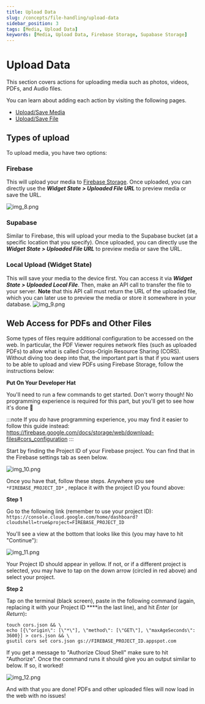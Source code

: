 ```yaml
---
title: Upload Data
slug: /concepts/file-handling/upload-data
sidebar_position: 3
tags: [Media, Upload Data]
keywords: [Media, Upload Data, Firebase Storage, Supabase Storage]
---
```



# Upload Data

This section covers actions for uploading media such as photos, videos, PDFs, and Audio files.

You can learn about adding each action by visiting the following pages.

- [Upload/Save Media](upload-save-media.md)
- [Upload/Save File](upload-save-file.md)

## Types of upload

To upload media, you have two options:

### Firebase

This will upload your media to [Firebase Storage](https://firebase.google.com/docs/storage). Once uploaded, you can directly use the ***Widget State > Uploaded File URL*** to preview media or save the URL.

![img_8.png](imgs/img_8.png)

### Supabase

Similar to Firebase, this will upload your media to the Supabase bucket (at a specific location that you specify). Once uploaded, you can directly use the ***Widget State > Uploaded File URL*** to preview media or save the URL.

### Local Upload (Widget State)

This will save your media to the device first. You can access it via ***Widget State > Uploaded Local File***. Then, make an API call to transfer the file to your server. **Note** that this API call must return the URL of the uploaded file, which you can later use to preview the media or store it somewhere in your database.
![img_9.png](imgs/img_9.png)

## Web Access for PDFs and Other Files

Some types of files require additional configuration to be accessed on the web. In particular, the PDF Viewer requires network files (such as uploaded PDFs) to allow what is called Cross-Origin Resource Sharing (CORS). Without diving too deep into that, the important part is that if you want users to be able to upload and view PDFs using Firebase Storage, follow the instructions below:

**Put On Your Developer Hat**

You'll need to run a few commands to get started. Don't worry though! No programming experience is required for this part, but you'll get to see how it's done 🙂

:::note
If you *do* have programming experience, you may find it easier to follow this guide instead: https://firebase.google.com/docs/storage/web/download-files#cors_configuration
:::

Start by finding the Project ID of your Firebase project. You can find that in the Firebase settings tab as seen below.

![img_10.png](imgs/img_10.png)

Once you have that, follow these steps. Anywhere you see `*FIREBASE_PROJECT_ID*` , replace it with the project ID you found above:

**Step 1**

Go to the following link (remember to use your project ID): `https://console.cloud.google.com/home/dashboard?cloudshell=true&project=FIREBASE_PROJECT_ID`

You'll see a view at the bottom that looks like this (you may have to hit "Continue"):

![img_11.png](imgs/img_11.png)

Your Project ID should appear in yellow. If not, or if a different project is selected, you may have to tap on the down arrow (circled in red above) and select your project.

**Step 2**

Tap on the terminal (black screen), paste in the following command (again, replacing it with your Project ID ****in the last line), and hit *Enter* (or *Return*)**:**


```
touch cors.json && \
echo [{\"origin\": [\"*\"], \"method\": [\"GET\"], \"maxAgeSeconds\": 3600}] > cors.json && \
gsutil cors set cors.json gs://FIREBASE_PROJECT_ID.appspot.com
```

If you get a message to "Authorize Cloud Shell" make sure to hit "Authorize". Once the command runs it should give you an output similar to below. If so, it worked!

![img_12.png](imgs/img_12.png)

And with that you are done! PDFs and other uploaded files will now load in the web with no issues!